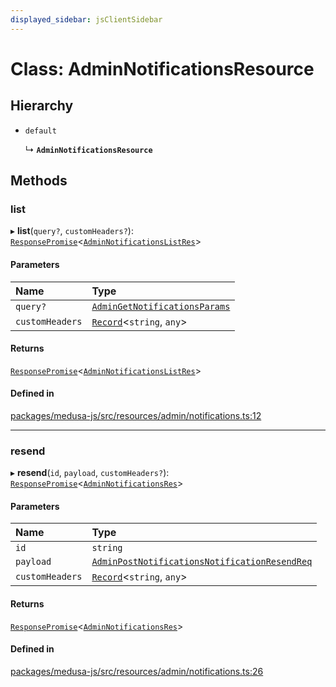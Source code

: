 ```yaml
---
displayed_sidebar: jsClientSidebar
---
```


# Class: AdminNotificationsResource

## Hierarchy

- `default`

  ↳ **`AdminNotificationsResource`**

## Methods

### list

▸ **list**(`query?`, `customHeaders?`): [`ResponsePromise`](../modules/internal-12.md#responsepromise)<[`AdminNotificationsListRes`](../modules/internal-8.internal.md#adminnotificationslistres)\>

#### Parameters

| Name | Type |
| :------ | :------ |
| `query?` | [`AdminGetNotificationsParams`](internal-8.internal.AdminGetNotificationsParams.md) |
| `customHeaders` | [`Record`](../modules/internal.md#record)<`string`, `any`\> |

#### Returns

[`ResponsePromise`](../modules/internal-12.md#responsepromise)<[`AdminNotificationsListRes`](../modules/internal-8.internal.md#adminnotificationslistres)\>

#### Defined in

[packages/medusa-js/src/resources/admin/notifications.ts:12](https://github.com/medusajs/medusa/blob/c4ac5e6959/packages/medusa-js/src/resources/admin/notifications.ts#L12)

___

### resend

▸ **resend**(`id`, `payload`, `customHeaders?`): [`ResponsePromise`](../modules/internal-12.md#responsepromise)<[`AdminNotificationsRes`](../modules/internal-8.internal.md#adminnotificationsres)\>

#### Parameters

| Name | Type |
| :------ | :------ |
| `id` | `string` |
| `payload` | [`AdminPostNotificationsNotificationResendReq`](internal-8.internal.AdminPostNotificationsNotificationResendReq.md) |
| `customHeaders` | [`Record`](../modules/internal.md#record)<`string`, `any`\> |

#### Returns

[`ResponsePromise`](../modules/internal-12.md#responsepromise)<[`AdminNotificationsRes`](../modules/internal-8.internal.md#adminnotificationsres)\>

#### Defined in

[packages/medusa-js/src/resources/admin/notifications.ts:26](https://github.com/medusajs/medusa/blob/c4ac5e6959/packages/medusa-js/src/resources/admin/notifications.ts#L26)
